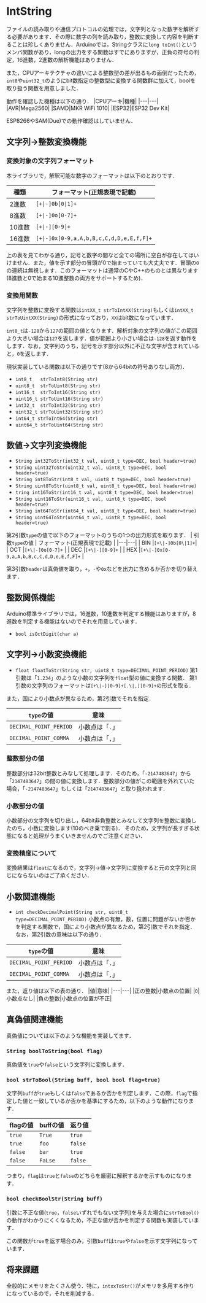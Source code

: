 # IntString

ファイルの読み取りや通信プロトコルの処理では，文字列となった数字を解析する必要があります．その際に数字の列を読み取り，整数に変換して内容を判断することは珍しくありません．Arduinoでは，Stringクラスに``long toInt()``というメンバ関数があり，longの出力をする関数はすでにありますが，正負の符号の判定，16進数，2進数の解析機能はありません．

また，CPUアーキテクチャの違いによる整数型の差が出るもの面倒だったため，``int8``や``uint32_t``のようにbit数指定の整数型に変換する関数群に加えて，boolを取り扱う関数を用意しました．

動作を確認した機種は以下の通り．
|CPUアーキ|機種|
|---|---|
|AVR|Mega2560|
|SAMD|MKR WiFi 1010|
|ESP32|ESP32 Dev Kit|

ESP8266やSAM(Due)での動作確認はしていません．

## 文字列→整数変換機能

### 変換対象の文字列フォーマット
本ライブラリで，解釈可能な数字のフォーマットは以下のとおりです．

| 種類 | フォーマット(正規表現で記載) |
|---|---|
|  2進数 |``[+\|-]0b[0\|1]+``|
|  8進数 |``[+\|-]0o[0-7]+``  |
| 10進数 |``[+\|-][0-9]+``  |
| 16進数 |``[+\|-]0x[0-9,a,A,b,B,c,C,d,D,e,E,f,F]+`` |

上の表を見てわかる通り，記号と数字の間など全ての場所に空白が存在してはいけません．また，値を示す部分の冒頭が0で始まっていても大丈夫です．冒頭の``0``の連続は無視します．このフォーマットは通常のCやC++のものとは異なります(8進数と0で始まる10進整数の両方をサポートするため)．

### 変換用関数
文字列を整数に変換する関数は``intXX_t strToIntXX(String)``もしくは``intXX_t strToUintXX(String)``の形式になっており，``XX``はbit数になっています．

``int8_t``は``-128``から``127``の範囲の値となります．解析対象の文字列の値がこの範囲より大きい場合は``127``を返します．値が範囲より小さい場合は``-128``を返す動作をします．なお，文字列のうち，記号を示す部分以外に不正な文字が含まれていると，``0``を返します．

現状実装している関数は以下の通りです(8から64bitの符号ありなし両方)．
- ``int8_t   strToInt8(String str)``
- ``uint8_t  strToUint8(String str)``
- ``int16_t  strToInt16(String str)``
- ``uint16_t strToUint16(String str)``
- ``int32_t  strToInt32(String str)``
- ``uint32_t strToUint32(String str)``
- ``int64_t strToInt64(String str)``
- ``uint64_t strToUint64(String str)``

## 数値→文字列変換機能

- ``String int32ToStr(int32_t val, uint8_t type=DEC, bool header=true)``
- ``String uint32ToStr(uint32_t val, uint8_t type=DEC, bool header=true)``
- ``String int8ToStr(int8_t val, uint8_t type=DEC, bool header=true)``
- ``String uint8ToStr(uint8_t val, uint8_t type=DEC, bool header=true)``
- ``tring int16ToStr(int16_t val, uint8_t type=DEC, bool header=true)``
- ``String uint16ToStr(uint16_t val, uint8_t type=DEC, bool header=true)``
- ``String int64ToStr(int64_t val, uint8_t type=DEC, bool header=true)``
- ``String uint64ToStr(uint64_t val, uint8_t type=DEC, bool header=true)``

第2引数``type``の値で以下のフォーマットのうちの1つの出力形式を取ります．
| 引数``type``の値 | フォーマット(正規表現で記載) |
|---|---|
| BIN |``[+\|-]0b[0\|1]+``|
| OCT |``[+\|-]0o[0-7]+`` |
| DEC |``[+\|-][0-9]+``   |
| HEX |``[+\|-]0x[0-9,a,A,b,B,c,C,d,D,e,E,f,F]+`` |

第3引数``header``は真偽値を取り，``+``，``-``や``0x``などを出力に含めるか否かを切り替えます．

## 整数関係機能
Arduino標準ライブラリでは，16進数，10進数を判定する機能はありますが，8進数を判定する機能はないのでそれを用意しています．
- ``bool isOctDigit(char a)``

## 文字列→小数変換機能
- ``float floatToStr(String str, uint8_t type=DECIMAL_POINT_PERIOD)``
第1引数は「``1.234``」のような小数の文字列を``float``型の値に変換する関数．
第1引数の文字列のフォーマットは``[+\|-][0-9]+[.\|,][0-9]+``の形式を取る．

また，国により小数点が異なるため，第2引数でそれを指定．

|``type``の値 | 意味 |
|---|---|
|``DECIMAL_POINT_PERIOD``| 小数点は「``.``」|
|``DECIMAL_POINT_COMMA``|小数点は「``,``」|

### 整数部分の値
整数部分は32bit整数とみなして処理します．そのため，「``-2147483647``」から「``2147483647``」の間の値に変換します．整数部分の値がこの範囲を外れていた場合，「``-2147483647``」もしくは「``2147483647``」と取り扱われます．

### 小数部分の値
小数部分の文字列を切り出し，64bit非負整数とみなして文字列を整数に変換したのち，小数に変換します(10のべき乗で割る)．
そのため，文字列が長すぎる状態になると処理がうまくいきませんのでご注意ください．

### 変換精度について
変換結果は``float``になるので，文字列→値→文字列に変換すると元の文字列と同じにならないのはご了承ください．

## 小数関連機能

- ``int checkDecimalPoint(String str, uint8_t type=DECIMAL_POINT_PERIOD)``
小数点の有無，数，位置に問題がないか否かを判定する関数で，国により小数点が異なるため，第2引数でそれを指定．
なお，第2引数の意味は以下の通り．

|``type``の値 | 意味 |
|---|---|
|``DECIMAL_POINT_PERIOD``| 小数点は「``.``」|
|``DECIMAL_POINT_COMMA``|小数点は「``,``」|

また，返り値は以下の表の通り．
|値|意味|
|---|---|
|正の整数|小数点の位置|
|``0``|小数点なし|
|負の整数|小数点の位置が不正|


## 真偽値関連機能

真偽値については以下のような機能を実装してます．

###  ``String boolToString(bool flag)``
真偽値を``true``や``false``という文字列に変換します．


### ``bool strToBool(String buff, bool bool flag=true)``
文字列``buff``が``true``もしくは``false``であるか否かを判定します．この際，``flag``で指定した値と一致しているか否かを基準にするため，以下のような動作になります．


| flagの値 | buffの値 |返り値|
|---|---|---|
|``true``|``True``|``true``|
| ``true`` | ``foo``| ``false``|
|``false`` | ``bar``| ``true``|
|``false``|``FaLse``|``false``|

つまり，``flag``は``true``と``false``のどちらを厳密に解釈するかを示すものになります．


### ``bool checkBoolStr(String buff)``
引数に不正な値(``true``，``false``いずれでもない文字列)を与えた場合に``strToBool()``の動作がわかりにくくなるため，不正な値が否かを判定する関数も実装しています．

この関数が``true``を返す場合のみ，引数``buff``は``true``や``false``を示す文字列になっています．


## 将来課題
全般的にメモリをたくさん使う．特に，``intxxToStr()``がメモリを多用する作りになっているので，それを削減する．

